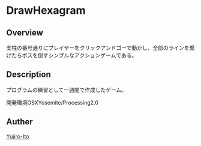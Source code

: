 # DrawHexagram

## Overview
支柱の番号通りにプレイヤーをクリックアンドゴーで動かし、全部のラインを繋げたらボスを倒すシンプルなアクションゲームである。

## Description
プログラムの練習として一週間で作成したゲーム。

開発環境OSXYosemite/Processing2.0

## Auther
[Yujiro-Ito](https://github.com/Yujiro-Ito)
